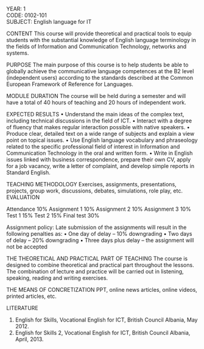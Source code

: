 YEAR: 1		
CODE: 0102-101	
SUBJECT: English language for IT

CONTENT
This course will provide theoretical and practical tools to equip students with the substantial knowledge of English language terminology in the fields of Information and Communication Technology, networks and systems.

PURPOSE
The main purpose of this course is to help students be able to globally achieve the communicative language competences at the B2 level (independent users) according to the standards described at the Common European Framework of Reference for Languages.

MODULE DURATION
The course will be held during a semester and will have a total of 40 hours of teaching and 20 hours of independent work.

EXPECTED RESULTS
•	Understand the main ideas of the complex text, including technical discussions in the field of ICT.
•	Interact with a degree of fluency that makes regular interaction possible with native speakers.
•	Produce clear, detailed text on a wide range of subjects and explain a view point on topical issues.
•	Use English language vocabulary and phraseology related to the specific professional field of interest in Information and Communication Technology in the oral and written form.
•	Write in English issues linked with business correspondence, prepare their own CV, apply for a job vacancy, write a letter of complaint, and develop simple reports in Standard English. 

TEACHING METHODOLOGY
Exercises, assignments, presentations, projects, group work, discussions, debates, simulations, role play, etc.
EVALUATION

Attendance 			  10%
Assignment 1 			10%
Assignment 2 			10%
Assignment 3 			10%
Test 1 				    15%
Test 2  				  15%
Final test 			  30%

Assignment policy:
Late submission of the assignments will result in the following penalties as:
•	One day of delay – 10% downgrading
•	Two days of delay – 20% downgrading 
•	Three days plus delay – the assignment will not be accepted


THE THEORETICAL AND PRACTICAL PART OF TEACHING
The course is designed to combine theoretical and practical part throughout the lessons. The combination of lecture and practice will be carried out in listening, speaking, reading and writing exercises. 

THE MEANS OF CONCRETIZATION
PPT, online news articles, online videos, printed articles, etc. 

LITERATURE	
1.	English for Skills, Vocational English for ICT, British Council Albania, May 2012.
2.	English for Skills 2, Vocational English for ICT, British Council Albania, April, 2013.

